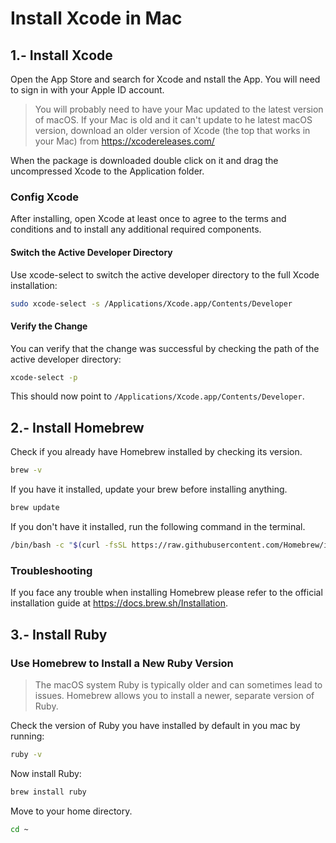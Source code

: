 
# Install Xcode in Mac




## 1.- Install Xcode

Open the App Store and search for Xcode and nstall the App.
You will need to sign in with your Apple ID account.

> You will probably need to have your Mac updated to the latest version of macOS.
> If your Mac is old and it can't update to he latest macOS version, download an older version of Xcode (the top that works in your Mac) from https://xcodereleases.com/

When the package is downloaded double click on it and drag the uncompressed Xcode to the Application folder.




### Config Xcode

After installing, open Xcode at least once to agree to the terms and conditions and to install any additional required components.




#### Switch the Active Developer Directory

Use xcode-select to switch the active developer directory to the full Xcode installation:

```bash
sudo xcode-select -s /Applications/Xcode.app/Contents/Developer
```




#### Verify the Change

You can verify that the change was successful by checking the path of the active developer directory:

```bash
xcode-select -p
```

This should now point to `/Applications/Xcode.app/Contents/Developer`.




## 2.- Install Homebrew

Check if you already have Homebrew installed by checking its version.

```bash
brew -v
```

If you have it installed, update your brew before installing anything.


```bash
brew update
```

If you don't have it installed, run the following command in the terminal.

```bash
/bin/bash -c "$(curl -fsSL https://raw.githubusercontent.com/Homebrew/install/HEAD/install.sh)"
```




### Troubleshooting

If you face any trouble when installing Homebrew please refer to the official installation guide at https://docs.brew.sh/Installation.




## 3.- Install Ruby

### Use Homebrew to Install a New Ruby Version

> The macOS system Ruby is typically older and can sometimes lead to issues.
> Homebrew allows you to install a newer, separate version of Ruby.

Check the version of Ruby you have installed by default in you mac by running:

```bash
ruby -v
```

Now install Ruby:

```bash
brew install ruby
```

Move to your home directory.

```bash
cd ~
```
